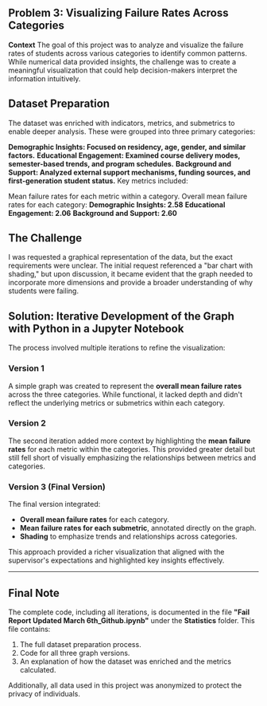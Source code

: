 ## **Problem 3: Visualizing Failure Rates Across Categories**

**Context**
The goal of this project was to analyze and visualize the failure rates of students across various categories to identify common patterns. While numerical data provided insights, the challenge was to create a meaningful visualization that could help decision-makers interpret the information intuitively.

## Dataset Preparation
The dataset was enriched with indicators, metrics, and submetrics to enable deeper analysis. These were grouped into three primary categories:

**Demographic Insights: Focused on residency, age, gender, and similar factors.**
**Educational Engagement: Examined course delivery modes, semester-based trends, and program schedules.**
**Background and Support: Analyzed external support mechanisms, funding sources, and first-generation student status.**
Key metrics included:

Mean failure rates for each metric within a category.
Overall mean failure rates for each category:
**Demographic Insights: 2.58**
**Educational Engagement: 2.06**
**Background and Support: 2.60**

## **The Challenge**
I was requested a graphical representation of the data, but the exact requirements were unclear. The initial request referenced a "bar chart with shading," but upon discussion, it became evident that the graph needed to incorporate more dimensions and provide a broader understanding of why students were failing.

## **Solution: Iterative Development of the Graph with Python in a Jupyter Notebook**
The process involved multiple iterations to refine the visualization:

### **Version 1**
A simple graph was created to represent the **overall mean failure rates** across the three categories. While functional, it lacked depth and didn't reflect the underlying metrics or submetrics within each category.

### **Version 2**
The second iteration added more context by highlighting the **mean failure rates** for each metric within the categories. This provided greater detail but still fell short of visually emphasizing the relationships between metrics and categories.

### **Version 3 (Final Version)**
The final version integrated:
- **Overall mean failure rates** for each category.
- **Mean failure rates for each submetric**, annotated directly on the graph.
- **Shading** to emphasize trends and relationships across categories.

This approach provided a richer visualization that aligned with the supervisor's expectations and highlighted key insights effectively.

---

## **Final Note**
The complete code, including all iterations, is documented in the file **"Fail Report Updated March 6th_Github.ipynb"** under the **Statistics** folder. This file contains:
1. The full dataset preparation process.  
2. Code for all three graph versions.  
3. An explanation of how the dataset was enriched and the metrics calculated.  

Additionally, all data used in this project was anonymized to protect the privacy of individuals.
